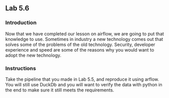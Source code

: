 ## Lab 5.6

### Introduction
Now that we have completed our lesson on airflow, we are going to put that knowledge to use. Sometimes in industry a new technology comes out that solves some of the problems of the old technology. Security, developer experience and speed are some of the reasons why you would want to adopt the new technology. 

### Instructions
Take the pipeline that you made in Lab 5.5, and reproduce it using arflow. You will still use DuckDb and you will want to verify the data with python in the end to make sure it still meets the requirements. 